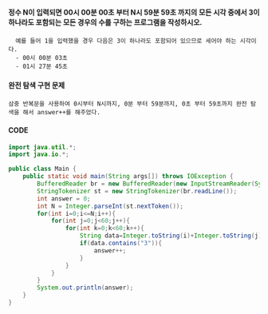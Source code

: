 #### 정수 N이 입력되면 00시 00분 00초 부터 N시 59분 59초 까지의 모든 시각 중에서 3이 하나라도 포함되는 모든 경우의 수를 구하는 프로그램을 작성하시오.
      예를 들어 1을 입력했을 경우 다음은 3이 하나라도 포함되어 있으므로 세어야 하는 시각이다.
      - 00시 00분 03초
      - 01시 27분 45초

#### 완전 탐색 구현 문제
    삼중 반복문을 사용하여 0시부터 N시까지, 0분 부터 59분까지, 0초 부터 59초까지 완전 탐색을 해서 answer++를 해주었다.

#### CODE
``` JAVA
import java.util.*;
import java.io.*;

public class Main {
    public static void main(String args[]) throws IOException {
        BufferedReader br = new BufferedReader(new InputStreamReader(System.in));
        StringTokenizer st = new StringTokenizer(br.readLine());
        int answer = 0;
        int N = Integer.parseInt(st.nextToken());
        for(int i=0;i<=N;i++){
            for(int j=0;j<60;j++){
                for(int k=0;k<60;k++){
                    String data=Integer.toString(i)+Integer.toString(j)+Integer.toString(k);
                    if(data.contains("3")){
                        answer++;
                    }
                }
            }
        }
        System.out.println(answer);
    }
}
```
